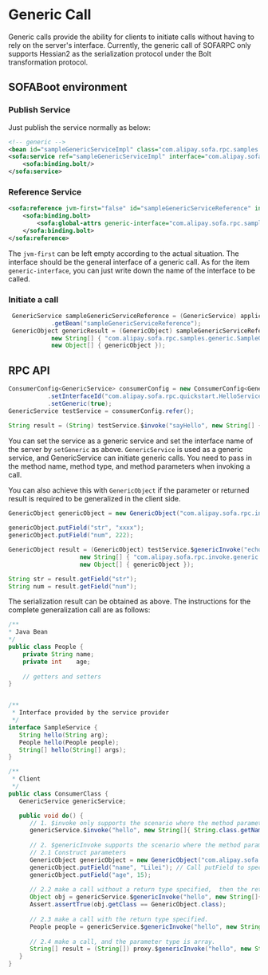 # Generic Call

Generic calls provide the ability for clients to initiate calls without having to rely on the server's interface. Currently, the generic call of SOFARPC only supports Hessian2 as the serialization protocol under the Bolt transformation protocol.

## SOFABoot environment

### Publish Service

Just publish the service normally as below:

```xml
<!-- generic -->
<bean id="sampleGenericServiceImpl" class="com.alipay.sofa.rpc.samples.generic.SampleGenericServiceImpl"/>
<sofa:service ref="sampleGenericServiceImpl" interface="com.alipay.sofa.rpc.samples.generic.SampleGenericService">
    <sofa:binding.bolt/>
</sofa:service>

```

### Reference Service
```xml
<sofa:reference jvm-first="false" id="sampleGenericServiceReference" interface="com.alipay.sofa.rpc.api.GenericService">
    <sofa:binding.bolt>
        <sofa:global-attrs generic-interface="com.alipay.sofa.rpc.samples.generic.SampleGenericService"/>
    </sofa:binding.bolt>
</sofa:reference>
```

The `jvm-first` can be left empty according to the actual situation. The interface should be the general interface of a generic call. As for the item `generic-interface`, you can just write down the name of the interface to be called.

### Initiate a call

````java
 GenericService sampleGenericServiceReference = (GenericService) applicationContext
            .getBean("sampleGenericServiceReference");
 GenericObject genericResult = (GenericObject) sampleGenericServiceReference.$genericInvoke("sayGeneric",
            new String[] { "com.alipay.sofa.rpc.samples.generic.SampleGenericParamModel" },
            new Object[] { genericObject });
````

## RPC API 



```java
ConsumerConfig<GenericService> consumerConfig = new ConsumerConfig<GenericService>()
           .setInterfaceId("com.alipay.sofa.rpc.quickstart.HelloService")
           .setGeneric(true);
GenericService testService = consumerConfig.refer();

String result = (String) testService.$invoke("sayHello", new String[] { "java.lang.String" },new Object[] { "1111" });
```
You can set the service as a generic service and set the interface name of the server by `setGeneric` as above. `GenericService` is used as a generic service, and GenericService can initiate generic calls. You need to pass in the method name, method type, and method parameters when invoking a call.

You can also achieve this with `GenericObject` if the parameter or returned result is required to be generalized in the client side.
```java
GenericObject genericObject = new GenericObject("com.alipay.sofa.rpc.invoke.generic.TestObj");
              
genericObject.putField("str", "xxxx");
genericObject.putField("num", 222);

GenericObject result = (GenericObject) testService.$genericInvoke("echoObj",
                    new String[] { "com.alipay.sofa.rpc.invoke.generic.TestObj" },
                    new Object[] { genericObject });

String str = result.getField("str");
String num = result.getField("num");
```
The serialization result can be obtained as above. The instructions for the complete generalization call are as follows:
```java
/**
* Java Bean
*/
public class People {
    private String name;
    private int    age;
    
    // getters and setters
}


/**
 * Interface provided by the service provider
 */
interface SampleService {
   String hello(String arg);
   People hello(People people);
   String[] hello(String[] args);
}

/**
 * Client
 */
public class ConsumerClass {
   GenericService genericService;

   public void do() {
      // 1. $invoke only supports the scenario where the method parameter types exsit in the current application`s ClassLoader.
      genericService.$invoke("hello", new String[]{ String.class.getName() }, "I'm an arg");
      
      // 2. $genericInvoke supports the scenario where the method parameter types do not exist in the current application`s  ClassLoader.
      // 2.1 Construct parameters
      GenericObject genericObject = new GenericObject("com.alipay.sofa.rpc.test.generic.bean.People"); // Specify the full path class name in the constructor.
      genericObject.putField("name", "Lilei"); // Call putField to specify the field value.
      genericObject.putField("age", 15);
      
      // 2.2 make a call without a return type specified,  then the returned result type is GenericObject.
      Object obj = genericService.$genericInvoke("hello", new String[]{"com.alipay.sofa.rpc.test.generic.bean.People"}, new Object[] { genericObject });
      Assert.assertTrue(obj.getClass == GenericObject.class);
      
      // 2.3 make a call with the return type specified.
      People people = genericService.$genericInvoke("hello", new String[]{"com.alipay.sofa.rpc.test.generic.bean.People"}, new Object[] { genericObject }, People.class);
	  
      // 2.4 make a call, and the parameter type is array.
      String[] result = (String[]) proxy.$genericInvoke("hello", new String[]{new String[0].getClass().getName()}, new Object[]{ new String[]{"args"} });
   }
}
```
